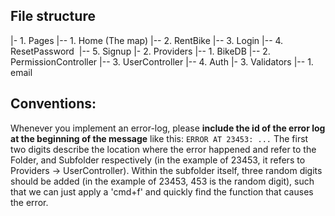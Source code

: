 ## File structure
|- 1. Pages
  |-- 1. Home (The map)
  |-- 2. RentBike
  |-- 3. Login
  |-- 4. ResetPassword
  |-- 5. Signup
|- 2. Providers
  |-- 1. BikeDB
  |-- 2. PermissionController
  |-- 3. UserController
  |-- 4. Auth
|- 3. Validators
  |-- 1. email

## Conventions:
Whenever you implement an error-log, please **include the id of the error log at the beginning of the message** like this:
`ERROR AT 23453: ...`
The first two digits describe the location where the error happened and refer to the Folder, and Subfolder respectively (in the example of 23453, it refers to Providers -> UserController). Within the subfolder itself, three random digits should be added (in the example of 23453, 453 is the random digit), such that we can just apply a 'cmd+f' and quickly find the function that causes the error.
